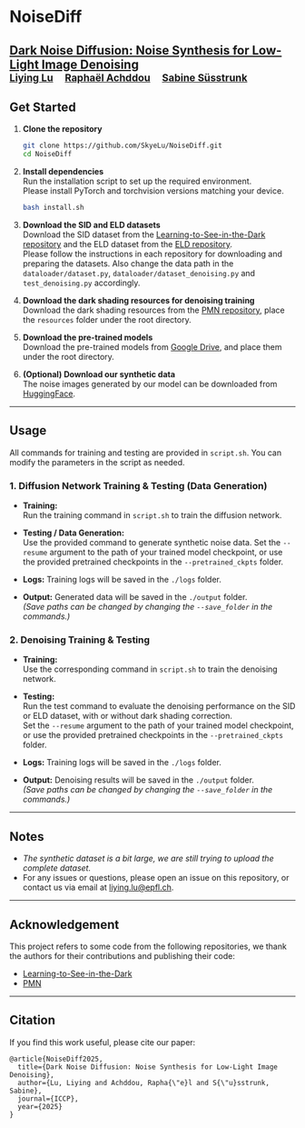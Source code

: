 # NoiseDiff
 
**[Dark Noise Diffusion: Noise Synthesis for Low-Light Image Denoising](https://arxiv.org/abs/2503.11262v1)**  
<sub>[Liying Lu](https://scholar.google.com/citations?user=WT8kWYYAAAAJ&hl=en) &nbsp;&nbsp;&nbsp; [Raphaël Achddou](https://rachddou.github.io/) &nbsp;&nbsp;&nbsp; [Sabine Süsstrunk](https://people.epfl.ch/sabine.susstrunk)</sub>
---

## Get Started

1. **Clone the repository**
    ```bash
    git clone https://github.com/SkyeLu/NoiseDiff.git
    cd NoiseDiff
    ```

2. **Install dependencies**  
   Run the installation script to set up the required environment.  
   Please install PyTorch and torchvision versions matching your device.
    ```bash
    bash install.sh
    ```

3. **Download the SID and ELD datasets**  
   Download the SID dataset from the [Learning-to-See-in-the-Dark repository](https://github.com/cchen156/Learning-to-See-in-the-Dark) and the ELD dataset from the [ELD repository](https://github.com/Vandermode/ELD).  
   Please follow the instructions in each repository for downloading and preparing the datasets. Also change the data path in the `dataloader/dataset.py`, `dataloader/dataset_denoising.py` and `test_denoising.py` accordingly.

4. **Download the dark shading resources for denoising training**  
   Download the dark shading resources from the [PMN repository](https://github.com/megvii-research/PMN/tree/main/resources), place the `resources` folder under the root directory.

5. **Download the pre-trained models**  
   Download the pre-trained models from [Google Drive](https://drive.google.com/drive/folders/1kIXX-ya_6PQ5UMAzx8YVf2XApq6_53YV?usp=sharing), and place them under the root directory. 

6. **(Optional) Download our synthetic data**  
   The noise images generated by our model can be downloaded from [HuggingFace](https://huggingface.co/datasets/SkyeLu/NoiseDiffData).

---

## Usage

All commands for training and testing are provided in `script.sh`. You can modify the parameters in the script as needed.

### 1. Diffusion Network Training & Testing (Data Generation)

- **Training:**  
  Run the training command in `script.sh` to train the diffusion network.
- **Testing / Data Generation:**  
  Use the provided command to generate synthetic noise data. Set the `--resume` argument to the path of your trained model checkpoint, or use the provided pretrained checkpoints in the `--pretrained_ckpts` folder.

- **Logs:** Training logs will be saved in the `./logs` folder.
- **Output:** Generated data will be saved in the `./output` folder.  
  *(Save paths can be changed by changing the `--save_folder` in the commands.)*

### 2. Denoising Training & Testing

- **Training:**  
  Use the corresponding command in `script.sh` to train the denoising network.
- **Testing:**  
  Run the test command to evaluate the denoising performance on the SID or ELD dataset, with or without dark shading correction.  
  Set the `--resume` argument to the path of your trained model checkpoint, or use the provided pretrained checkpoints in the `--pretrained_ckpts` folder.

- **Logs:** Training logs will be saved in the `./logs` folder.
- **Output:** Denoising results will be saved in the `./output` folder.  
  *(Save paths can be changed by changing the `--save_folder` in the commands.)*

---

## Notes

- *The synthetic dataset is a bit large, we are still trying to upload the complete dataset.*
- For any issues or questions, please open an issue on this repository, or contact us via email at liying.lu@epfl.ch.

---

## Acknowledgement

This project refers to some code from the following repositories, we thank the authors for their contributions and publishing their code:
- [Learning-to-See-in-the-Dark](https://github.com/cchen156/Learning-to-See-in-the-Dark)
- [PMN](https://github.com/megvii-research/PMN)

---

## Citation

If you find this work useful, please cite our paper:

```
@article{NoiseDiff2025,
  title={Dark Noise Diffusion: Noise Synthesis for Low-Light Image Denoising},
  author={Lu, Liying and Achddou, Rapha{\"e}l and S{\"u}sstrunk, Sabine},
  journal={ICCP},
  year={2025}
}
```
